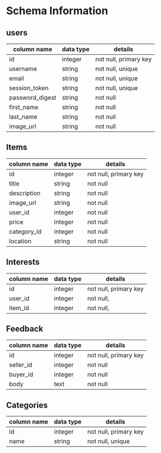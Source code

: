 # Schema Information

## users
column name     | data type | details
----------------|-----------|-----------------------
id              | integer   | not null, primary key
username        | string    | not null, unique
email           | string    | not null, unique
session_token   | string    | not null, unique
password_digest | string    | not null
first_name      | string    | not null
last_name       | string    | not null
image_url       | string    | not null

## Items
column name | data type | details
------------|-----------|-----------------------
id          | integer   | not null, primary key
title       | string    | not null
description | string    | not null
image_url   | string    | not null
user_id     | integer   | not null
price       | integer   | not null
category_id | integer   | not null
location    | string    | not null


## Interests
column name | data type | details
------------|-----------|-----------------------
id          | integer   | not null, primary key
user_id     | integer   | not null, 
item_id     | integer   | not null, 

## Feedback
column name | data type | details
------------|-----------|-----------------------
id          | integer   | not null, primary key
seller_id   | integer   | not null
buyer_id    | integer   | not null
body        | text      | not null

## Categories
column name | data type | details
------------|-----------|-----------------------
id          | integer   | not null, primary key
name        | string    | not null, unique
